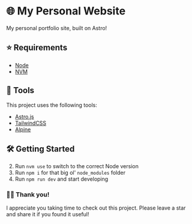 # 🌐 My Personal Website

My personal portfolio site, built on Astro!

## ⭐️ Requirements

- [Node](https://nodejs.org/en/)
- [NVM](https://github.com/nvm-sh/nvm)

## 🧰 Tools

This project uses the following tools:

- [Astro.js](https://astro.build/)
- [TailwindCSS](https://tailwindcss.com/)
- [Alpine](https://alpinejs.dev/)

## 🛠 Getting Started

2. Run `nvm use` to switch to the correct Node version
3. Run `npm i` for that big ol' `node_modules` folder
4. Run `npm run dev` and start developing

### 👋🏻 Thank you!

I appreciate you taking time to check out this project. Please leave a star and share it if you found it useful!
